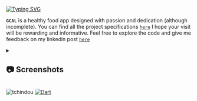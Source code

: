 [![Typing SVG](https://readme-typing-svg.demolab.com?font=Fira+Code&pause=1000&random=false&width=435&lines=Welcome+to+my+github+repo;for+GCAL's+project)](https://git.io/typing-svg)

**`GCAL`** is a healthy food app designed with passion and dedication (although incomplete). You can find all the project specifications  [``here``](https://www.behance.net/gallery/184720067/Healthy-Food-App-uxui-Case-Study?tracking_source=for_you_logged_in_feed_recommended) </span>
I hope your visit will be rewarding and informative. Feel free to explore the code and give me feedback on my linkedin post [``here``]()

<details>
<summary><h2>📷 Screenshots</h2></summary>

<img src="/screenshots/splash.jpg" alt="splash screen"> <img src="/screenshots/intro.jpg" alt="intro screen"> <img src="/screenshots/landing.jpg" alt="landing screen"> <img src="/screenshots/login.jpg" alt="login screen"> <img src="/screenshots/signup.jpg" alt="signup screen"> <img src="/screenshots/home.jpg" alt="home screen"> <img src="/screenshots/search.jpg" alt="search screen"> <img src="/screenshots/profile.jpg" alt="profile screen"> <img src="/screenshots/cart.jpg" alt="cart screen"> <img src="/screenshots/cart_del.jpg" alt="cart del screen">
</details>

<img src="https://komarev.com/ghpvc/?username=tchindou" alt="tchindou"> <a href="https://github.com/search?q=user%3Atchindou+language%3Adart"><img alt="Dart" src="https://img.shields.io/badge/dart-%230175C2.svg?logo=dart&logoColor=white"></a>
